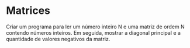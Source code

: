 # Matrices 

Criar um programa para ler um número inteiro N e 
uma matriz de ordem N contendo números inteiros. Em 
seguida, mostrar a diagonal principal e a quantidade 
de valores negativos da matriz.

```java

```